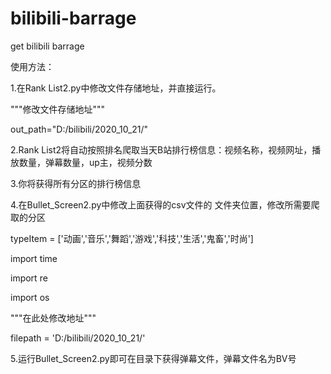 # bilibili-barrage
get bilibili barrage


使用方法：

1.在Rank List2.py中修改文件存储地址，并直接运行。 

"""修改文件存储地址"""

out_path="D:/bilibili/2020_10_21/"


2.Rank List2将自动按照排名爬取当天B站排行榜信息：视频名称，视频网址，播放数量，弹幕数量，up主，视频分数

3.你将获得所有分区的排行榜信息

4.在Bullet_Screen2.py中修改上面获得的csv文件的   文件夹位置，修改所需要爬取的分区

typeItem =  ['动画','音乐','舞蹈','游戏','科技','生活','鬼畜','时尚']

import time 

import re  

import os

"""在此处修改地址"""

filepath = 'D:/bilibili/2020_10_21/'

5.运行Bullet_Screen2.py即可在目录下获得弹幕文件，弹幕文件名为BV号
